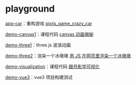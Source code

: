 # playground

[app-car](https://aodazhang.com/project/playground/app-car.html)：重构游戏 [pixijs_game_crazy_car](https://github.com/Zion0707/pixijs_game_crazy_car)

[demo-canvas1](https://aodazhang.com/project/playground/demo-canvas1.html)：课程代码 [canvas 动画揭秘](https://study.miaov.com/study/remote/chapter/336)

[demo-three1](https://aodazhang.com/project/playground/demo-three1.html)：three.js 波浪动画

[demo-three2](https://aodazhang.com/project/playground/demo-three2.html)：渲染一个冰墩墩 [用 JS 在网页里渲染一个冰墩墩](https://www.bilibili.com/video/BV17L4y1s7sv)

[demo-visualization](https://aodazhang.com/project/playground/demo-visualization.html)：课程代码 [跟月影学可视化](https://time.geekbang.org/column/intro/100053801)

[demo-vue3](https://aodazhang.com/project/playground/demo-vue3.html)：vue3 项目构建测试
